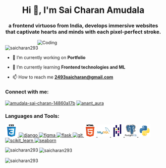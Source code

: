 <h1 align="center">Hi 👋, I'm Sai Charan Amudala</h1>
<h3 align="center">a frontend virtuoso from India, develops immersive websites that captivate hearts and minds with each pixel-perfect stroke.</h3>
<img align='right' alt='Coding' width=400 src='https://encrypted-tbn0.gstatic.com/images?q=tbn:ANd9GcR0UEr18d6V6XqxEvhATlIDlbM7V4hctDDpAgno-nM6hQ&s'>

<p align="left"> <img src="https://komarev.com/ghpvc/?username=saicharan293&label=Profile%20views&color=0e75b6&style=flat" alt="saicharan293" /> </p>

- 🔭 I’m currently working on **Portfolio**

- 🌱 I’m currently learning **Frontend technologies and ML**

- 📫 How to reach me **2493saicharan@gmail.com**

<h3 align="left">Connect with me:</h3>
<p align="left">
<a href="https://linkedin.com/in/amudala-sai-charan-14860a17b" target="blank"><img align="center" src="https://raw.githubusercontent.com/rahuldkjain/github-profile-readme-generator/master/src/images/icons/Social/linked-in-alt.svg" alt="amudala-sai-charan-14860a17b" height="30" width="40" /></a>
<a href="https://instagram.com/anant_aura" target="blank"><img align="center" src="https://raw.githubusercontent.com/rahuldkjain/github-profile-readme-generator/master/src/images/icons/Social/instagram.svg" alt="anant_aura" height="30" width="40" /></a>
</p>

<h3 align="left">Languages and Tools:</h3>
<p align="left"> <a href="https://www.w3schools.com/css/" target="_blank" rel="noreferrer"> <img src="https://raw.githubusercontent.com/devicons/devicon/master/icons/css3/css3-original-wordmark.svg" alt="css3" width="40" height="40"/> </a> <a href="https://www.djangoproject.com/" target="_blank" rel="noreferrer"> <img src="https://cdn.worldvectorlogo.com/logos/django.svg" alt="django" width="40" height="40"/> </a> <a href="https://www.figma.com/" target="_blank" rel="noreferrer"> <img src="https://www.vectorlogo.zone/logos/figma/figma-icon.svg" alt="figma" width="40" height="40"/> </a> <a href="https://flask.palletsprojects.com/" target="_blank" rel="noreferrer"> <img src="https://www.vectorlogo.zone/logos/pocoo_flask/pocoo_flask-icon.svg" alt="flask" width="40" height="40"/> </a> <a href="https://git-scm.com/" target="_blank" rel="noreferrer"> <img src="https://www.vectorlogo.zone/logos/git-scm/git-scm-icon.svg" alt="git" width="40" height="40"/> </a> <a href="https://www.w3.org/html/" target="_blank" rel="noreferrer"> <img src="https://raw.githubusercontent.com/devicons/devicon/master/icons/html5/html5-original-wordmark.svg" alt="html5" width="40" height="40"/> </a> <a href="https://www.mysql.com/" target="_blank" rel="noreferrer"> <img src="https://raw.githubusercontent.com/devicons/devicon/master/icons/mysql/mysql-original-wordmark.svg" alt="mysql" width="40" height="40"/> </a> <a href="https://pandas.pydata.org/" target="_blank" rel="noreferrer"> <img src="https://raw.githubusercontent.com/devicons/devicon/2ae2a900d2f041da66e950e4d48052658d850630/icons/pandas/pandas-original.svg" alt="pandas" width="40" height="40"/> </a> <a href="https://www.postgresql.org" target="_blank" rel="noreferrer"> <img src="https://raw.githubusercontent.com/devicons/devicon/master/icons/postgresql/postgresql-original-wordmark.svg" alt="postgresql" width="40" height="40"/> </a> <a href="https://www.python.org" target="_blank" rel="noreferrer"> <img src="https://raw.githubusercontent.com/devicons/devicon/master/icons/python/python-original.svg" alt="python" width="40" height="40"/> </a> <a href="https://scikit-learn.org/" target="_blank" rel="noreferrer"> <img src="https://upload.wikimedia.org/wikipedia/commons/0/05/Scikit_learn_logo_small.svg" alt="scikit_learn" width="40" height="40"/> </a> <a href="https://seaborn.pydata.org/" target="_blank" rel="noreferrer"> <img src="https://seaborn.pydata.org/_images/logo-mark-lightbg.svg" alt="seaborn" width="40" height="40"/> </a> </p>

<p><img align="left" src="https://github-readme-stats.vercel.app/api/top-langs?username=saicharan293&show_icons=true&locale=en&layout=compact" alt="saicharan293" /></p>

<p>&nbsp;<img align="center" src="https://github-readme-stats.vercel.app/api?username=saicharan293&show_icons=true&locale=en" alt="saicharan293" /></p>

<p><img align="center" src="https://github-readme-streak-stats.herokuapp.com/?user=saicharan293&" alt="saicharan293" /></p>
